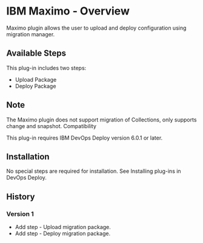 
# IBM Maximo - Overview


Maximo plugin allows the user to upload and deploy configuration using migration manager.

## Available Steps

This plug-in includes two steps:

- Upload Package
- Deploy Package

## Note

The Maximo plugin does not support migration of Collections, only supports change and snapshot.
Compatibility

This plug-in requires IBM DevOps Deploy version 6.0.1 or later.

## Installation

No special steps are required for installation. See Installing plug-ins in DevOps Deploy.

## History

### Version 1

- Add step - Upload migration package.
- Add step - Deploy migration package.
